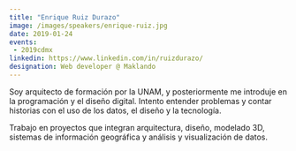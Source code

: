 ```yaml
---
title: "Enrique Ruiz Durazo"
image: /images/speakers/enrique-ruiz.jpg
date: 2019-01-24
events:
 - 2019cdmx
linkedin: https://www.linkedin.com/in/ruizdurazo/
designation: Web developer @ Maklando 
---
```


Soy arquitecto de formación por la UNAM, y posteriormente me introduje en la programación y el diseño digital. Intento entender problemas y contar historias con el uso de los datos, el diseño y la tecnología.

Trabajo en proyectos que integran arquitectura, diseño, modelado 3D, sistemas de información geográfica y análisis y visualización de datos.